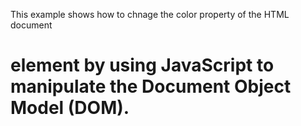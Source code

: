 This example shows how to chnage the color property of the HTML document <h1> element by using JavaScript to manipulate the Document Object Model (DOM).
